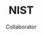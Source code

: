 ---
title: "NIST"
subtitle: "Collaborator"
filter: collaborator
image: "https://upload.wikimedia.org/wikipedia/commons/thumb/e/ee/NIST_logo.svg/1920px-NIST_logo.svg.png"
draft: false

---